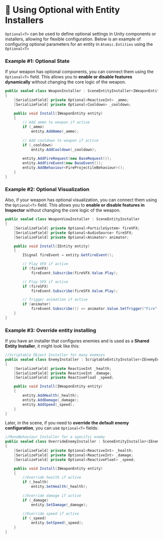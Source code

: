 
# 📌 Using Optional with Entity Installers

`Optional<T>` can be used to define optional settings in Unity components or installers, allowing for flexible
configuration. Below is an example of configuring optional parameters for an entity in `Atomic.Entities` using the `Optional<T>`

### Example #1: Optional State

If your weapon has optional components, you can connect them using the `Optional<T>` field. This allows you to **enable
or disable features dynamically** without changing the core logic of the weapon.

```csharp
public sealed class WeaponInstaller : SceneEntityInstaller<IWeaponEntity>
{
    [SerializeField] private Optional<ReactiveInt> _ammo;
    [SerializeField] private Optional<Cooldown> _cooldown;

    public void Install(IWeaponEntity entity)
    {
        // Add ammo to weapon if active
        if (_ammo)
            entity.AddAmmo(_ammo);
        
        // Add cooldown to weapon if active
        if (_cooldown)
            entity.AddCooldown(_cooldown);
        
        entity.AddFireRequest(new BaseRequest());
        entity.AddFireEvent(new BaseEvent());
        entity.AddBehaviour<FireProjectileBehaviour>();
    }
}
```

### Example #2: Optional Visualization

Also, if your weapon has optional visualization, you can connect them using the `Optional<T>` field. This allows you to
**enable or disable features in Inspector** without changing the core logic of the weapon.

```csharp
public sealed class WeaponViewInstaller : SceneEntityInstaller
{
    [SerializeField] private Optional<ParticleSystem> fireVFX;
    [SerializeField] private Optional<AudioSource> fireSFX;
    [SerializeField] private Optional<Animator> animator;

    public void Install(IEntity entity)
    {
        ISignal fireEvent = entity.GetFireEvent();

        // Play VFX if active
        if (fireVFX)
            fireEvent.Subscribe(fireVFX.Value.Play);

        // Play SFX if active
        if (fireSFX)
            fireEvent.Subscribe(fireSFX.Value.Play);

        // Trigger animation if active
        if (animator)
            fireEvent.Subscribe(() => animator.Value.SetTrigger("Fire"));
    }
}
```

### Example #3: Override entity installing

If you have an installer that configures enemies and is used as a **Shared Entity Installer**, it might look like this:

```csharp
//Scriptable Object Installer for many enemies
public sealed class EnemyInstaller : ScriptableEntityInstaller<IEnemyEntity>
{
    [SerializeField] private ReactiveInt _health;
    [SerializeField] private ReactiveInt _damage;
    [SerializeField] private ReactiveFloat _speed;

    public void Install(IWeaponEntity entity)
    {
        entity.AddHealth(_health);
        entity.AddDamage(_damage);
        entity.AddSpeed(_speed);
    }
}
```

Later, in the scene, if you need to **override the default enemy configuration**, you can use `Optional<T>` fields:

```csharp
//MonoBehaviour Installer for a specific enemy
public sealed class OverrideEnemyInstaller : SceneEntityInstaller<IEnemyEntity>
{
    [SerializeField] private Optional<ReactiveInt> _health;
    [SerializeField] private Optional<ReactiveInt> _damage;
    [SerializeField] private Optional<ReactiveFloat> _speed;

    public void Install(IWeaponEntity entity)
    {
        //Override health if active
        if (_health)
            entity.SetHealth(_health);
        
        //Override damage if active
        if (_damage)
            entity.SetDamage(_damage);
        
        //Override speed if active
        if (_speed)
            entity.SetSpeed(_speed);
    }
}
```
